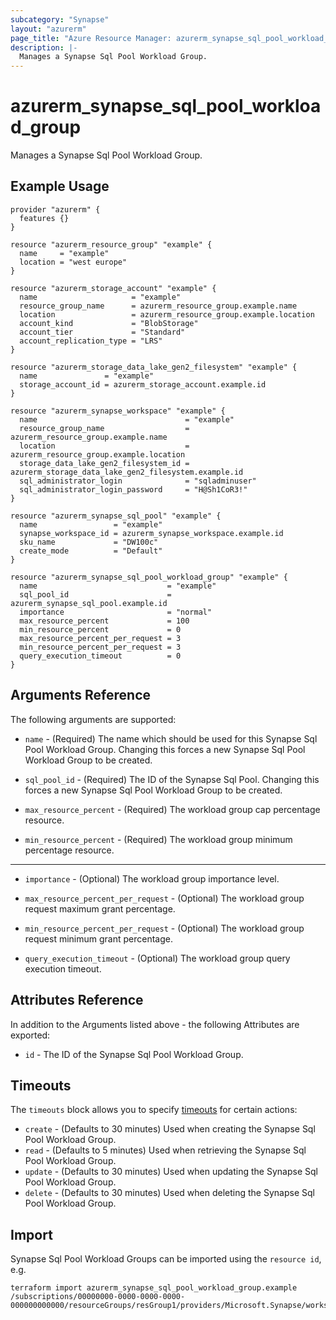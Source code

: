 ```yaml
---
subcategory: "Synapse"
layout: "azurerm"
page_title: "Azure Resource Manager: azurerm_synapse_sql_pool_workload_group"
description: |-
  Manages a Synapse Sql Pool Workload Group.
---
```


# azurerm_synapse_sql_pool_workload_group

Manages a Synapse Sql Pool Workload Group.

## Example Usage

```hcl
provider "azurerm" {
  features {}
}

resource "azurerm_resource_group" "example" {
  name     = "example"
  location = "west europe"
}

resource "azurerm_storage_account" "example" {
  name                     = "example"
  resource_group_name      = azurerm_resource_group.example.name
  location                 = azurerm_resource_group.example.location
  account_kind             = "BlobStorage"
  account_tier             = "Standard"
  account_replication_type = "LRS"
}

resource "azurerm_storage_data_lake_gen2_filesystem" "example" {
  name               = "example"
  storage_account_id = azurerm_storage_account.example.id
}

resource "azurerm_synapse_workspace" "example" {
  name                                 = "example"
  resource_group_name                  = azurerm_resource_group.example.name
  location                             = azurerm_resource_group.example.location
  storage_data_lake_gen2_filesystem_id = azurerm_storage_data_lake_gen2_filesystem.example.id
  sql_administrator_login              = "sqladminuser"
  sql_administrator_login_password     = "H@Sh1CoR3!"
}

resource "azurerm_synapse_sql_pool" "example" {
  name                 = "example"
  synapse_workspace_id = azurerm_synapse_workspace.example.id
  sku_name             = "DW100c"
  create_mode          = "Default"
}

resource "azurerm_synapse_sql_pool_workload_group" "example" {
  name                             = "example"
  sql_pool_id                      = azurerm_synapse_sql_pool.example.id
  importance                       = "normal"
  max_resource_percent             = 100
  min_resource_percent             = 0
  max_resource_percent_per_request = 3
  min_resource_percent_per_request = 3
  query_execution_timeout          = 0
}
```

## Arguments Reference

The following arguments are supported:

* `name` - (Required) The name which should be used for this Synapse Sql Pool Workload Group. Changing this forces a new Synapse Sql Pool Workload Group to be created.

* `sql_pool_id` - (Required) The ID of the Synapse Sql Pool. Changing this forces a new Synapse Sql Pool Workload Group to be created.

* `max_resource_percent` - (Required) The workload group cap percentage resource.

* `min_resource_percent` - (Required) The workload group minimum percentage resource.

---

* `importance` - (Optional) The workload group importance level.

* `max_resource_percent_per_request` - (Optional) The workload group request maximum grant percentage.

* `min_resource_percent_per_request` - (Optional) The workload group request minimum grant percentage.

* `query_execution_timeout` - (Optional) The workload group query execution timeout.

## Attributes Reference

In addition to the Arguments listed above - the following Attributes are exported: 

* `id` - The ID of the Synapse Sql Pool Workload Group.

## Timeouts

The `timeouts` block allows you to specify [timeouts](https://www.terraform.io/docs/configuration/resources.html#timeouts) for certain actions:

* `create` - (Defaults to 30 minutes) Used when creating the Synapse Sql Pool Workload Group.
* `read` - (Defaults to 5 minutes) Used when retrieving the Synapse Sql Pool Workload Group.
* `update` - (Defaults to 30 minutes) Used when updating the Synapse Sql Pool Workload Group.
* `delete` - (Defaults to 30 minutes) Used when deleting the Synapse Sql Pool Workload Group.

## Import

Synapse Sql Pool Workload Groups can be imported using the `resource id`, e.g.

```shell
terraform import azurerm_synapse_sql_pool_workload_group.example /subscriptions/00000000-0000-0000-0000-000000000000/resourceGroups/resGroup1/providers/Microsoft.Synapse/workspaces/workspace1/sqlPools/sqlPool1/workloadGroups/workloadGroup1
```
